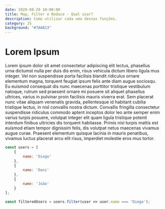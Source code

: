 ```yaml
---
date: 2020-08-20 10:00:00
title: Map, Filter e Reduce - Qual usar?
description: Como utilizar cada uma dessas funções.
category: JS
background: "#7AAB13"
---
```


# Lorem Ipsum

Lorem ipsum dolor sit amet consectetur adipiscing elit lectus, phasellus urna dictumst nulla per duis dis enim, risus vehicula dictum libero ligula mus integer. Vel non suspendisse porta facilisis blandit ridiculus ornare elementum magna, torquent feugiat ipsum felis ante diam augue sociosqu. Eu euismod consequat dis nunc maecenas porttitor tristique vestibulum natoque, rutrum sed praesent ornare mi posuere sit aliquet phasellus ultrices, varius in pulvinar proin facilisis mauris viverra erat. Sem placerat nunc vitae aliquam venenatis gravida, pellentesque id habitant cubilia tristique lectus, in nisl convallis nostra dictum. Convallis fringilla consectetur suspendisse ridiculus commodo aptent inceptos dolor leo ante semper enim varius turpis posuere, volutpat integer elit quam ligula tristique potenti interdum finibus ultricies dis torquent habitasse. Primis nisl turpis mattis est euismod etiam tempor dignissim felis, dis volutpat netus maecenas vivamus augue curae. Praesent elementum quisque lacinia in mauris penatibus, vivamus luctus placerat arcu elit risus, imperdiet molestie eros mus tortor.

```js
const users = [
    {
        name: 'Diego'
    },
    {
        name: 'Dani'
    },
    {
        name: 'João'
    }
];

const filteredUsers = users.filter(user => user.name === 'Diego');
```